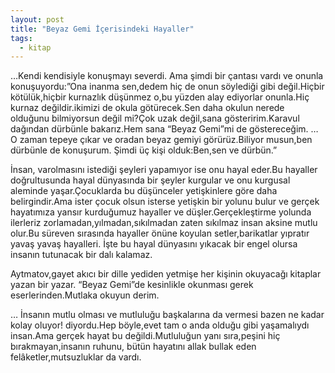 ```yaml
---
layout: post
title: "Beyaz Gemi İçerisindeki Hayaller"
tags:
  - kitap
---
```


…Kendi kendisiyle konuşmayı severdi.
Ama şimdi bir çantası vardı ve onunla konuşuyordu:”Ona inanma sen,dedem hiç de onun söylediği gibi değil.Hiçbir kötülük,hiçbir kurnazlık düşünmez o,bu yüzden alay ediyorlar onunla.Hiç kurnaz değildir.ikimizi de okula götürecek.Sen daha okulun nerede olduğunu
bilmiyorsun değil mi?Çok uzak değil,sana gösteririm.Karavul dağından dürbünle bakarız.Hem sana “Beyaz Gemi”mi de göstereceğim.
…
O zaman tepeye çıkar ve oradan beyaz gemiyi görürüz.Biliyor musun,ben dürbünle de konuşurum.
Şimdi üç kişi olduk:Ben,sen ve dürbün.”

İnsan, varolmasını istediği şeyleri yapamıyor ise onu hayal eder.Bu hayaller doğrultusunda hayal dünyasında bir şeyler kurgular ve onu kurgusal aleminde yaşar.Çocuklarda bu düşünceler yetişkinlere göre daha belirgindir.Ama ister çocuk olsun isterse yetişkin bir yolunu bulur ve gerçek hayatımıza yansır kurduğumuz hayaller ve düşler.Gerçekleştirme yolunda ilerleriz zorlamadan,yılmadan,sıkılmadan
zaten sıkılmaz insan aksine mutlu olur.Bu süreven sırasında hayaller önüne koyulan setler,barikatlar yıpratır yavaş yavaş hayalleri.
İşte bu hayal dünyasını yıkacak bir engel olursa insanın tutunacak bir dalı kalamaz.

Aytmatov,gayet akıcı bir dille yediden yetmişe her kişinin okuyacağı kitaplar yazan bir yazar.
“Beyaz Gemi”de kesinlikle okunması gerek eserlerinden.Mutlaka okuyun derim.

…
İnsanın mutlu olması ve mutluluğu başkalarına da vermesi bazen ne kadar kolay oluyor! diyordu.Hep böyle,evet tam o anda olduğu gibi yaşamalıydı insan.Ama gerçek hayat bu değildi.Mutluluğun yanı sıra,peşini hiç bırakmayan,insanın ruhunu,
bütün hayatını allak bullak eden felâketler,mutsuzluklar da vardı.